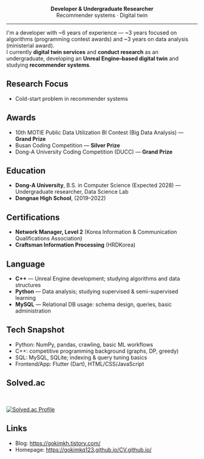 <div align="center">

**Developer & Undergraduate Researcher**  
Recommender systems · Digital twin

</div>

---

I'm a developer with ~6 years of experience — ~3 years focused on algorithms (programming contest awards) and ~3 years on data analysis (ministerial award).  
I currently **digital twin services** and **conduct research** as an undergraduate, developing an **Unreal Engine–based digital twin** and studying **recommender systems**.


## Research Focus
- Cold-start problem in recommender systems

## Awards
- 10th MOTIE Public Data Utilization BI Contest (Big Data Analysis) — **Grand Prize**
- Busan Coding Competition — **Silver Prize**
- Dong-A University Coding Competition (DUCC) — **Grand Prize**

## Education
- **Dong-A University**, B.S. in Computer Science (Expected 2028) — Undergraduate researcher, Data Science Lab  
- **Dongnae High School**, (2019–2022)

## Certifications
- **Network Manager, Level 2** (Korea Information & Communication Qualifications Association)  
- **Craftsman Information Processing** (HRDKorea)

## Language
- **C++** — Unreal Engine development; studying algorithms and data structures  
- **Python** — Data analysis; studying supervised & semi-supervised learning  
- **MySQL** — Relational DB usage: schema design, queries, basic administration

## Tech Snapshot
- Python: NumPy, pandas, crawling, basic ML workflows  
- C++: competitive programming background (graphs, DP, greedy)  
- SQL: MySQL, SQLite; indexing & query tuning basics  
- Frontend/App: Flutter (Dart), HTML/CSS/JavaScript

## Solved.ac
<br>

[![Solved.ac Profile](http://mazassumnida.wtf/api/v2/generate_badge?boj=gokimkq123)](https://solved.ac/gokimkq123)

## Links
- Blog: https://gokimkh.tistory.com/  
- Homepage: https://gokimkq123.github.io/CV.github.io/
